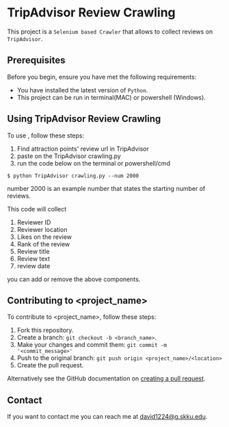 
#  TripAdvisor Review Crawling

<!--- These are examples. See https://shields.io for others or to customize this set of shields. You might want to include dependencies, project status and licence info here --->

This project is a `Selenium based Crawler` that allows to collect reviews on `TripAdvisor`.

## Prerequisites

Before you begin, ensure you have met the following requirements:
<!--- These are just example requirements. Add, duplicate or remove as required --->
* You have installed the latest version of `Python`.
* This project can be run in terminal(MAC) or powershell (Windows).
## Using TripAdvisor Review Crawling

To use <TripAdvisor Review Crawling>, follow these steps:

1. Find attraction points' review url in TripAdvisor
2. paste on the TripAdvisor crawling.py 
3. run the code below on the terminal or powershell/cmd

```
$ python TripAdvisor crawling.py --num 2000
```
number 2000 is an example number that states the starting number of reviews.

This code will collect 
1. Reviewer ID
2. Reviewer location
3. Likes on the review
4. Rank of the review
5. Review title
6. Review text
7. review date

you can add or remove the above components.


## Contributing to <project_name>
<!--- If your README is long or you have some specific process or steps you want contributors to follow, consider creating a separate CONTRIBUTING.md file--->
To contribute to <project_name>, follow these steps:

1. Fork this repository.
2. Create a branch: `git checkout -b <branch_name>`.
3. Make your changes and commit them: `git commit -m '<commit_message>'`
4. Push to the original branch: `git push origin <project_name>/<location>`
5. Create the pull request.

Alternatively see the GitHub documentation on [creating a pull request](https://help.github.com/en/github/collaborating-with-issues-and-pull-requests/creating-a-pull-request).


## Contact

If you want to contact me you can reach me at <david1224@g.skku.edu>.
